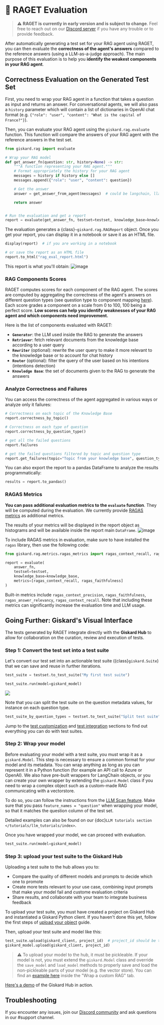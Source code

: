# 🥇 RAGET Evaluation

> ⚠️ **RAGET is currently in early version and is subject to change**. Feel free to reach out on our [Discord server](https://discord.gg/fkv7CAr3FE) if you have any trouble or to provide feedback.


After automatically generating a test set for your RAG agent using RAGET, you can then evaluate the **correctness 
of the agent's answers** compared to the reference answers (using a LLM-as-a-judge approach). The main purpose
of this evaluation is to help you **identify the weakest components in your RAG agent**.



## Correctness Evaluation on the Generated Test Set

First, you need to wrap your RAG agent in a function that takes a question as input and returns an answer. For
conversational agents, we will also pass a `history` parameter which will contain a list of dictionaries in OpenAI chat
format (e.g. `{"role": "user", "content": "What is the capital of France?"}`).

Then, you can evaluate your RAG agent using the `giskard.rag.evaluate` function. This function will compare the answers
of your RAG agent with the reference answers in the test set.

```python
from giskard.rag import evaluate

# Wrap your RAG model
def get_answer_fn(question: str, history=None) -> str:
    """A function representing your RAG agent."""
    # Format appropriately the history for your RAG agent
    messages = history if history else []
    messages.append({"role": "user", "content": question})

    # Get the answer
    answer = get_answer_from_agent(messages)  # could be langchain, llama_index, etc.

    return answer


# Run the evaluation and get a report
report = evaluate(get_answer_fn, testset=testset, knowledge_base=knowledge_base)
```

The evaluation generates a {class}`~giskard.rag.RAGReport` object. Once you get your report, you can display it in a
notebook or save it as an HTML file.

```python
display(report)  # if you are working in a notebook

# or save the report as an HTML file
report.to_html("rag_eval_report.html")
```

This report is what you'll obtain:
![image](../../../_static/rag_report_full.png)


### RAG Components Scores

RAGET computes scores for each component of the RAG agent. The scores are computed by aggregating the correctness 
of the agent's answers on different question types (see question type to component mapping [here](q_types)). 
Each score grades a component on a scale from 0 to 100, 100 being a perfect score. **Low scores can help you identify 
weaknesses of your RAG agent and which components need improvement.**

Here is the list of components evaluated with RAGET:
- **`Generator`**: the LLM used inside the RAG to generate the answers
- **`Retriever`**: fetch relevant documents from the knowledge base according to a user query
- **`Rewriter`** (optional): rewrite the user query to make it more relevant to the knowledge base or to account for chat history
- **`Router`** (optional): filter the query of the user based on his intentions (intentions detection)
- **`Knowledge Base`**: the set of documents given to the RAG to generate the answers


### Analyze Correctness and Failures

You can access the correctness of the agent aggregated in various ways or analyze only it failures: 

```python
# Correctness on each topic of the Knowledge Base
report.correctness_by_topic()

# Correctness on each type of question
report.correctness_by_question_type()

# get all the failed questions
report.failures

# get the failed questions filtered by topic and question type
report.get_failures(topic="Topic from your knowledge base", question_type="simple")
```

You can also export the report to a pandas DataFrame to analyze the results programmatically:

```python
results = report.to_pandas()
```

### RAGAS Metrics

**You can pass additional evaluation metrics to the `evaluate` function**. They will be computed during the evaluation. 
We currently provide [RAGAS metrics](https://docs.ragas.io/en/latest/concepts/metrics/index.html) as additional metrics.

The results of your metrics will be displayed in the report object as histograms and will be available inside the report main `DataFrame`. 
![image](../../../_static/ragas_metrics.png)

To include RAGAS metrics in evaluation, make sure to have installed the `ragas` library, then use the following code:

```python
from giskard.rag.metrics.ragas_metrics import ragas_context_recall, ragas_faithfulness

report = evaluate(
    answer_fn,
    testset=testset,
    knowledge_base=knowledge_base,
    metrics=[ragas_context_recall, ragas_faithfulness]
)
```

Built-in metrics include `ragas_context_precision`, `ragas_faithfulness`, `ragas_answer_relevancy`,
`ragas_context_recall`. Note that including these metrics can significantly increase the evaluation time and LLM usage.



## Going Further: Giskard's Visual Interface 

The tests generated by RAGET integrate directly with the **Giskard Hub** to allow for collaboration on the curation, 
review and execution of tests.

### Step 1: Convert the test set into a test suite
Let's convert our test set into an actionable test suite ({class}`giskard.Suite`) that we can save and reuse in further iterations.

```python
test_suite = testset.to_test_suite("My first test suite")

test_suite.run(model=giskard_model)
```

![](./test_suite_widget.png)


Note that you can split the test suite on the question metadata values, for instance on each question type. 

```python
test_suite_by_question_types = testset.to_test_suite("Split test suite", slicing_metadata=["question_type"])
```

Jump to the [test customization](https://docs.giskard.ai/en/latest/open_source/customize_tests/index.html) and [test integration](https://docs.giskard.ai/en/latest/open_source/integrate_tests/index.html) sections to find out everything you can do with test suites.

### Step 2: Wrap your model
Before evaluating your model with a test suite, you must wrap it as a `giskard.Model`. This step is necessary to ensure a common format for your model and its metadata. You can wrap anything as long as you can represent it in a Python function (for example an API call to Azure or OpenAI). We also have pre-built wrappers for LangChain objects, or you can create your own wrapper by extending the `giskard.Model` class if you need to wrap a complex object such as a custom-made RAG communicating with a vectorstore.

To do so, you can follow the instructions from the [LLM Scan feature](../scan/scan_llm/index.md#step-1-wrap-your-model). Make sure that you pass `feature_names = "question"` when wrapping your model, so that it matches the question column of the test set.

Detailed examples can also be found on our {doc}`LLM tutorials section </tutorials/llm_tutorials/index>`.

Once you have wrapped your model, we can proceed with evaluation.

```python
test_suite.run(model=giskard_model)
```

### Step 3: upload your test suite to the Giskard Hub

Uploading a test suite to the hub allows you to:
* Compare the quality of different models and prompts to decide which one to promote
* Create more tests relevant to your use case, combining input prompts that make your model fail and custome evaluation criteria
* Share results, and collaborate with your team to integrate business feedback

To upload your test suite, you must have created a project on Giskard Hub and instantiated a Giskard Python client. If you haven't done this yet, follow the first steps of [upload your object](https://docs.giskard.ai/en/latest/giskard_hub/upload/index.html#upload-your-object) guide. 

Then, upload your test suite and model like this:
```python
test_suite.upload(giskard_client, project_id)  # project_id should be the id of the Giskard project in which you want to upload your suite
giskard_model.upload(giskard_client, project_id)
```

> ⚠️ To upload your model to the hub, it must be pickleable. If your model is not, you must extend the `giskard.Model` class and override the `save_model` and `load_model` methods to properly save and load the non-pickleable parts of your model (e.g. the vector store). You can find an [example here](../scan/scan_llm/index.md#step-1-wrap-your-model) inside the "Wrap a custom RAG" tab.

[Here's a demo](https://huggingface.co/spaces/giskardai/giskard) of the Giskard Hub in action.



## Troubleshooting
If you encounter any issues, join our [Discord community](https://discord.gg/fkv7CAr3FE) and ask questions in our #support channel.